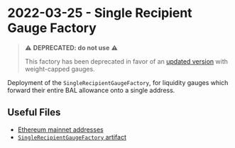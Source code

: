 # 2022-03-25 - Single Recipient Gauge Factory

> ⚠️ **DEPRECATED: do not use** ⚠️
>
> This factory has been deprecated in favor of an [updated version](../../tasks/20230215-single-recipient-gauge-factory-v2/) with weight-capped gauges.

Deployment of the `SingleRecipientGaugeFactory`, for liquidity gauges which forward their entire BAL allowance onto a single address.


## Useful Files

- [Ethereum mainnet addresses](./output/mainnet.json)
- [`SingleRecipientGaugeFactory` artifact](./artifact/SingleRecipientGaugeFactory.json)
